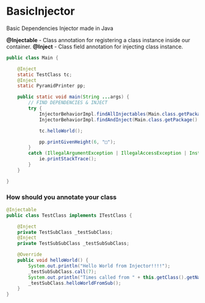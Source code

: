 # BasicInjector
Basic Dependencies Injector made in Java

**@Injectable** - Class annotation for registering a class instance inside our container.
**@Inject** - Class field annotation for injecting class instance.

```Java
public class Main {

    @Inject
    static TestClass tc;
    @Inject
    static PyramidPrinter pp;

    public static void main(String ...args) {
        // FIND DEPENDENCIES & INJECT
        try {
            InjectorBehaviorImpl.findAllInjectables(Main.class.getPackage().getName()); //Scan Injectables
            InjectorBehaviorImpl.findAndInject(Main.class.getPackage().getName()); //Scan Injects, then inject dependencies

            tc.helloWorld();

            pp.printGivenHeight(6, "□");
        }
        catch (IllegalArgumentException | IllegalAccessException | InstantiationException ie) {
            ie.printStackTrace();
        }
    }

}
```
### How should you annotate your class
```Java
@Injectable
public class TestClass implements ITestClass {

    @Inject
    private TestSubClass _testSubClass;
    @Inject
    private TestSubSubClass _testSubSubClass;

    @Override
    public void helloWorld() {
        System.out.println("Hello World from Injector!!!!");
        _testSubSubClass.call(7);
        System.out.println("Times called from " + this.getClass().getName() + ": " + _testSubSubClass.getTimesCalled());
        _testSubClass.helloWorldFromSub();
    }
}

```
